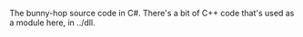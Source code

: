 The bunny-hop source code in C#. There's a bit of C++ code that's used as a module here, in ../dll.
